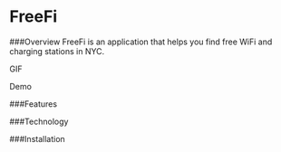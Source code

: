 # FreeFi

###Overview
FreeFi is an application that helps you find free WiFi and charging stations in NYC.

GIF

Demo

###Features

###Technology

###Installation
